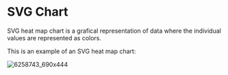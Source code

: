 # SVG Chart

SVG heat map chart is a grafical representation of data where the individual values are represented as colors.

This is an example of an SVG heat map chart:

![6258743_690x444](upload://mAsn6O4rEKx7yfpo1Xp1WsCCr4d.jpeg)
